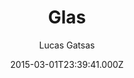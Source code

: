 ---
title: Glas
github: https://github.com/SpaceG/glas
demo: https://lucasgatsas.ch
author: Lucas Gatsas
ssg:
  - Jekyll
cms:
  - No Cms
date: 2015-03-01T23:39:41.000Z
description: ':mortar_board: Glas - Ruby on Rails - Jekyll '
stale: true
disabled: true
disabled_reason: error checking demo url
---